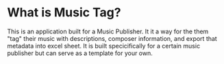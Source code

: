 <h1>What is Music Tag? </h1>

This is an application built for a Music Publisher. It it a way for the 
them "tag" their music with descriptions, composer information, and 
export that metadata into excel sheet. It is built specicifically for a certain music publisher but 
can serve as a template for your own.
